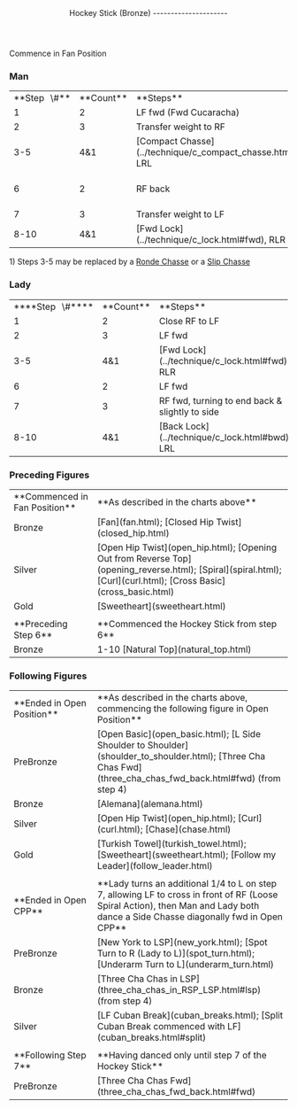 <header>Hockey Stick (Bronze)
---------------------

 </header>Commence in Fan Position

### Man

 <table class="style1"> <tbody><tr> <td style="width:10%">**Step<span style="color:white">\_</span>\#**</td> <td style="width:10%">**Count**</td> <td style="width:30%">**Steps**</td> <td style="width:20%">**Position**</td> <td style="width:30%">**Turn**</td> </tr> <tr> <td>1</td> <td>2</td> <td>LF fwd (Fwd Cucaracha)</td> <td>Fan</td> <td> </td> </tr> <tr> <td>2</td> <td>3</td> <td>Transfer weight to RF</td> <td> </td> <td> </td> </tr> <tr> <td>3-5</td> <td>4&amp;1</td> <td> [Compact Chasse](../technique/c_compact_chasse.html), LRL </td> <td> </td> <td> </td> </tr> <tr> <td>6</td> <td>2</td> <td>RF back</td> <td> </td> <td>1/8 to R between 5-6</td> </tr> <tr> <td>7</td> <td>3</td> <td>Transfer weight to LF</td> <td>End in Open</td> <td> </td> </tr> <tr> <td>8-10</td> <td>4&amp;1</td> <td> [Fwd Lock](../technique/c_lock.html#fwd), RLR </td> <td>Open</td> <td> </td> </tr> </tbody></table>

1\) Steps 3-5 may be replaced by a [Ronde Chasse](../technique/c_ronde_chasse.html) or a [Slip Chasse](../technique/c_slip_chasse.html)

### Lady

 <table class="style1"> <tbody><tr> <td style="width:10%">****Step<span style="color:white">\_</span>\#****</td> <td style="width:10%">**Count**</td> <td style="width:30%">**Steps**</td> <td style="width:20%">**Position**</td> <td style="width:30%">**Turn**</td> </tr> <tr> <td>1</td> <td>2</td> <td>Close RF to LF</td> <td>Fan</td> <td> </td> </tr> <tr> <td>2</td> <td>3</td> <td>LF fwd</td> <td> </td> <td> </td> </tr> <tr> <td>3-5</td> <td>4&amp;1</td> <td> [Fwd Lock](../technique/c_lock.html#fwd), RLR </td> <td> </td> <td> </td> </tr> <tr> <td>6</td> <td>2</td> <td>LF fwd</td> <td> </td> <td>1/8 to L between 5-6</td> </tr> <tr> <td>7</td> <td>3</td> <td>RF fwd, turning to end back &amp; slightly to side</td> <td>End in Open</td> <td> 3/8 to R ([Fwd Walk Turning](../technique/cr_fwd_walk_turning.html)) </td> </tr> <tr> <td>8-10</td> <td>4&amp;1</td> <td> [Back Lock](../technique/c_lock.html#bwd), LRL </td> <td>Open</td> <td>1/8 to R between 7-8</td> </tr> </tbody></table>

### Preceding Figures

 <table> <tbody><tr> <td style="width:30%">**Commenced in Fan Position**</td> <td>**As described in the charts above**</td> </tr> <tr> <td>Bronze</td> <td> [Fan](fan.html); [Closed Hip Twist](closed_hip.html) </td> </tr> <tr> <td>Silver</td> <td> [Open Hip Twist](open_hip.html); [Opening Out from Reverse Top](opening_reverse.html); [Spiral](spiral.html); [Curl](curl.html); [Cross Basic](cross_basic.html) </td> </tr> <tr> <td>Gold</td> <td> [Sweetheart](sweetheart.html) </td> </tr> <tr> <td> </td> <td> </td> </tr> <tr> <td>**Preceding Step 6**</td> <td>**Commenced the Hockey Stick from step 6**</td> </tr> <tr> <td>Bronze</td> <td> 1-10 [Natural Top](natural_top.html) </td> </tr> </tbody></table>

### Following Figures

 <table> <tbody><tr> <td style="width:30%">**Ended in Open Position**</td> <td>**As described in the charts above, commencing the following figure in Open Position**</td> </tr> <tr> <td>PreBronze</td> <td> [Open Basic](open_basic.html); [L Side Shoulder to Shoulder](shoulder_to_shoulder.html); [Three Cha Chas Fwd](three_cha_chas_fwd_back.html#fwd) (from step 4) </td> </tr> <tr> <td>Bronze</td> <td> [Alemana](alemana.html) </td> </tr> <tr> <td>Silver</td> <td> [Open Hip Twist](open_hip.html); [Curl](curl.html); [Chase](chase.html) </td> </tr> <tr> <td>Gold</td> <td> [Turkish Towel](turkish_towel.html); [Sweetheart](sweetheart.html); [Follow my Leader](follow_leader.html) </td> </tr> <tr> <td> </td> <td> </td> </tr> <tr> <td>**Ended in Open CPP**</td> <td>**Lady turns an additional 1/4 to L on step 7, allowing LF to cross in front of RF (Loose Spiral Action), then Man and Lady both dance a Side Chasse diagonally fwd in Open CPP**</td> </tr> <tr> <td style="width:30%">PreBronze</td> <td> [New York to LSP](new_york.html); [Spot Turn to R (Lady to L)](spot_turn.html); [Underarm Turn to L](underarm_turn.html) </td> </tr> <tr> <td>Bronze</td> <td> [Three Cha Chas in LSP](three_cha_chas_in_RSP_LSP.html#lsp) (from step 4) </td> </tr> <tr> <td>Silver</td> <td> [LF Cuban Break](cuban_breaks.html); [Split Cuban Break commenced with LF](cuban_breaks.html#split) </td> </tr> <tr> <td> </td> <td> </td> </tr> <tr> <td>**Following Step 7**</td> <td>**Having danced only until step 7 of the Hockey Stick**</td> </tr> <tr> <td>PreBronze</td> <td> [Three Cha Chas Fwd](three_cha_chas_fwd_back.html#fwd) </td> </tr> </tbody></table>